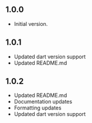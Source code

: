 ## 1.0.0

- Initial version.

## 1.0.1

- Updated dart version support
- Updated README.md


## 1.0.2

- Updated README.md
- Documentation updates
- Formatting updates
- Updated dart version support